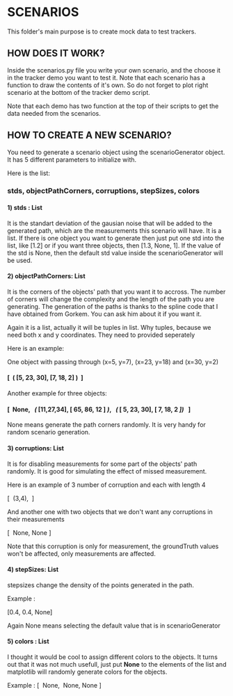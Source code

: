 # SCENARIOS

This folder's main purpose is to create mock data to test trackers.

## HOW DOES IT WORK?

Inside the scenarios.py file you write your own scenario, and the choose it in the tracker demo you want to test it. Note that each scenario has a function to draw the contents of it's own. So do not forget to plot right scenario at the bottom of the tracker demo script. 

Note that each demo has two function at the top of their scripts to get the data needed from the scenarios.


## HOW TO CREATE A NEW SCENARIO?

You need to generate a scenario object using the scenarioGenerator object.
It has 5 different parameters to initialize with.

Here is the list:

### stds, objectPathCorners, corruptions, stepSizes, colors

#### 1) stds : List
It is the standart deviation of the gausian noise that will be added to the generated path, which are the measurements this scenario will have. It is a list. If there is one object you want to generate then just put one std into the list, like [1.2] or if you want three objects, then [1.3, None, 1]. If the value of the std is None, then the default std value inside the scenarioGenerator will be used.

#### 2) objectPathCorners: List

It is the corners of the objects' path that you want it to accross. The number of corners will change the complexity and the length of the path you are generating. The generation of the paths is thanks to the spline code that I have obtained from Gorkem. You can ask him about it if you want it.

Again it is a list, actually it will be tuples in list. Why tuples, because we need both x and y coordinates. They need to provided seperately

Here is an example:

One object with passing through (x=5, y=7), (x=23, y=18) and (x=30, y=2)

#### [&nbsp; ( [5, 23, 30], [7, 18, 2] ) &nbsp;]

Another example for three objects:

#### [&nbsp; None, &nbsp; ***(*** [11,27,34], [ 65, 86, 12 ] ***)***, &nbsp; ***(*** [ 5, 23, 30], [ 7, 18, 2 ***])*** &nbsp; ]

None means generate the path corners randomly. It is very handy for random scenario generation.

#### 3) corruptions: List
It is for disabling measurements for some part of the objects' path randomly. It is good for simulating the effect of missed measurement.

Here is an example of 3 number of corruption and each with length 4

[&nbsp; (3,4),&nbsp; ]

And another one with two objects that we don't want any corruptions in their measurements

[&nbsp; None, None ]

Note that this corruption is only for measurement, the groundTruth values won't be affected, only measurements are affected.

#### 4) stepSizes: List

stepsizes change the density of the points generated in the path.

Example : 

[0.4, 0.4, None]

Again None means selecting the default value that is in scenarioGenerator

#### 5) colors : List

I thought it would be cool to assign different colors to the objects. It turns out that it was not much usefull, just put **None** to the elements of the list and matplotlib will randomly generate colors for the objects.

Example : [&nbsp; None,&nbsp; None, None ]





